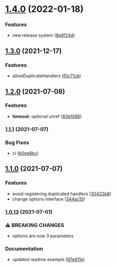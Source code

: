 # [1.4.0](https://github.com/simonecorsi/fine/compare/v1.3.0...v1.4.0) (2022-01-18)


### Features

* new release system ([8e9f24d](https://github.com/simonecorsi/fine/commit/8e9f24d75712a7bdef998e899d8b48619e1b866c))

## [1.3.0](https://github.com/simonecorsi/fine/compare/1.2.0...1.3.0) (2021-12-17)


### Features

* allowDuplicateHandlers ([f0c71cb](https://github.com/simonecorsi/fine/commit/f0c71cba68186cebdbc4b5602d9da32d8462068a))

## [1.2.0](https://github.com/simonecorsi/fine/compare/1.1.1...1.2.0) (2021-07-08)


### Features

* **timeout:** optional unref ([83ef086](https://github.com/simonecorsi/fine/commit/83ef086f3c374f34d8741ac2674c6bd5e6b25a24))

### [1.1.1](https://github.com/simonecorsi/fine/compare/1.1.0...1.1.1) (2021-07-07)


### Bug Fixes

* ci ([b0ee8bc](https://github.com/simonecorsi/fine/commit/b0ee8bcc196fb63f9511d6bc560213a412a0a715))

## [1.1.0](https://github.com/simonecorsi/fine/compare/1.0.13...1.1.0) (2021-07-07)


### Features

* avoid registering duplicated handlers ([30422b8](https://github.com/simonecorsi/fine/commit/30422b85138da4d01350136fa474b506bbb731df))
* change options interface ([344ac15](https://github.com/simonecorsi/fine/commit/344ac15371a04231f1ac097b7126b5c0a6d1017f))

### [1.0.13](https://github.com/simonecorsi/fine/compare/1.0.12...1.0.13) (2021-07-01)


### ⚠ BREAKING CHANGES

* options are now 3 parameters

### Documentation

* updated readme example ([97e611e](https://github.com/simonecorsi/fine/commit/97e611ec9fdcba56c3cd174ae0f4de1e7af88a51))
